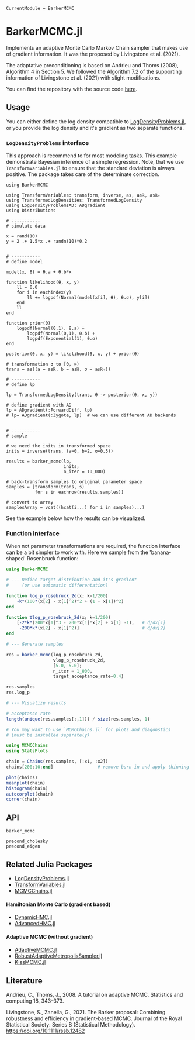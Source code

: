 ```@meta
CurrentModule = BarkerMCMC
```

# BarkerMCMC.jl


Implements an adaptive Monte Carlo Markov Chain sampler that makes use
of gradient information. It was the proposed by Livingstone et
al. (2021).

The adaptative preconditioning is based on Andrieu and Thoms (2008),
Algorithm 4 in Section 5. We followed the Algorithm 7.2 of the
supporting information of Livingstone et al. (2021) with slight
modifications.


You can find the repository with the source code [here](https://github.com/scheidan/BarkerMCMC.jl).


## Usage

You can either define the log density compatible to
[LogDensityProblems.jl](https://github.com/tpapp/LogDensityProblems.jl),
or you provide the log density and it's
gradient as two separate functions.

### `LogDensityProblems` interface

This approach is recommend to for most modeling tasks. This example
demonstrate Bayesian inference of a simple regression. Note, that we
use `TransformVariables.jl` to ensure that the
standard deviation is always positive. The package takes care of the
determinate correction.

```
using BarkerMCMC

using TransformVariables: transform, inverse, as, asℝ, asℝ₊
using TransformedLogDensities: TransformedLogDensity
using LogDensityProblemsAD: ADgradient
using Distributions

# -----------
# simulate data

x = rand(10)
y = 2 .+ 1.5*x .+ randn(10)*0.2


# -----------
# define model

model(x, θ) = θ.a + θ.b*x

function likelihood(θ, x, y)
    ll = 0.0
    for i in eachindex(y)
        ll += logpdf(Normal(model(x[i], θ), θ.σ), y[i])
    end
    ll
end

function prior(θ)
    logpdf(Normal(0,1), θ.a) +
        logpdf(Normal(0,1), θ.b) +
        logpdf(Exponential(1), θ.σ)
end

posterior(θ, x, y) = likelihood(θ, x, y) + prior(θ)

# transformation σ to [0, ∞)
trans = as((a = asℝ, b = asℝ, σ = asℝ₊))

# -----------
# define lp

lp = TransformedLogDensity(trans, θ -> posterior(θ, x, y))

# define gradient with AD
lp = ADgradient(:ForwardDiff, lp)
# lp= ADgradient(:Zygote, lp)  # we can use different AD backends


# -----------
# sample

# we need the inits in transformed space
inits = inverse(trans, (a=0, b=2, σ=0.5))

results = barker_mcmc(lp,
                      inits;
                      n_iter = 10_000)

# back-transform samples to original parameter space
samples = [transform(trans, s)
           for s in eachrow(results.samples)]

# convert to array
samplesArray = vcat((hcat(i...) for i in samples)...)
```

See the example below how the results can be visualized.


### Function interface
When not parameter transformations are required, the function interface
can be a bit simpler to work with. Here we sample from the 'banana-shaped' Rosenbruck function:

```Julia
using BarkerMCMC

# --- Define target distribution and it's gradient
#     (or use automatic differentation)

function log_p_rosebruck_2d(x; k=1/200)
    -k*(100*(x[2] - x[1]^2)^2 + (1 - x[1])^2)
end

function ∇log_p_rosebruck_2d(x; k=1/200)
    [-2*k*(200*x[1]^3 - 200*x[1]*x[2] + x[1] -1),   # d/dx[1]
     -200*k*(x[2] - x[1]^2)]                        # d/dx[2]
end

# --- Generate samples

res = barker_mcmc(log_p_rosebruck_2d,
                  ∇log_p_rosebruck_2d,
                  [5.0, 5.0];
                  n_iter = 1_000,
                  target_acceptance_rate=0.4)

res.samples
res.log_p

# --- Visualize results

# acceptance rate
length(unique(res.samples[:,1])) / size(res.samples, 1)

# You may want to use `MCMCChains.jl` for plots and diagonstics
# (must be installed separately)

using MCMCChains
using StatsPlots

chain = Chains(res.samples, [:x1, :x2])
chains[200:10:end]                 # remove burn-in and apply thinning

plot(chains)
meanplot(chain)
histogram(chain)
autocorplot(chain)
corner(chain)
```

## API

```@docs
barker_mcmc
```

```@docs
precond_cholesky
precond_eigen
```

## Related Julia Packages

- [LogDensityProblems.jl](https://github.com/tpapp/LogDensityProblems.jl)
- [TransformVariables.jl](https://github.com/tpapp/TransformVariables.jl)
- [MCMCChains.jl](https://github.com/TuringLang/MCMCChains.jl)

#### Hamiltonian Monte Carlo (gradient based)

- [DynamicHMC.jl](https://github.com/tpapp/DynamicHMC.jl)
- [AdvancedHMC.jl](https://github.com/TuringLang/AdvancedHMC.jl)

#### Adaptive MCMC (without gradient)

- [AdaptiveMCMC.jl](https://github.com/mvihola/AdaptiveMCMC.jl)
- [RobustAdaptiveMetropolisSampler.jl](https://github.com/anthofflab/RobustAdaptiveMetropolisSampler.jl)
- [KissMCMC.jl](https://github.com/mauro3/KissMCMC.jl)


## Literature


Andrieu, C., Thoms, J., 2008. A tutorial on adaptive MCMC. Statistics and computing 18, 343–373.

Livingstone, S., Zanella, G., 2021. The Barker proposal: Combining robustness and efficiency in gradient-based MCMC. Journal of the Royal Statistical Society: Series B (Statistical Methodology). <https://doi.org/10.1111/rssb.12482>
